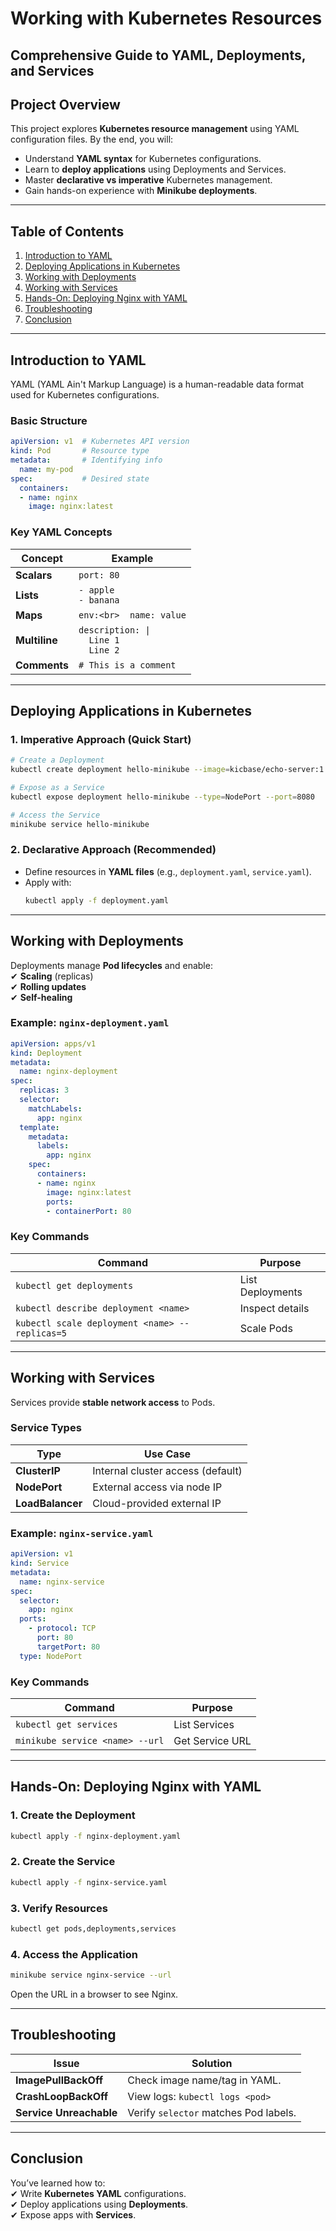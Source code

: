 # **Working with Kubernetes Resources**  
## **Comprehensive Guide to YAML, Deployments, and Services**  

## **Project Overview**  
This project explores **Kubernetes resource management** using YAML configuration files. By the end, you will:  
- Understand **YAML syntax** for Kubernetes configurations.  
- Learn to **deploy applications** using Deployments and Services.  
- Master **declarative vs imperative** Kubernetes management.  
- Gain hands-on experience with **Minikube deployments**.  

---

## **Table of Contents**  
1. [Introduction to YAML](#introduction-to-yaml)  
2. [Deploying Applications in Kubernetes](#deploying-applications-in-kubernetes)  
3. [Working with Deployments](#working-with-deployments)  
4. [Working with Services](#working-with-services)  
5. [Hands-On: Deploying Nginx with YAML](#hands-on-deploying-nginx-with-yaml)  
6. [Troubleshooting](#troubleshooting)  
7. [Conclusion](#conclusion)  

---

## **Introduction to YAML**  
YAML (YAML Ain't Markup Language) is a human-readable data format used for Kubernetes configurations.  

### **Basic Structure**  
```yaml
apiVersion: v1  # Kubernetes API version
kind: Pod       # Resource type
metadata:       # Identifying info
  name: my-pod
spec:           # Desired state
  containers:
  - name: nginx
    image: nginx:latest
```

### **Key YAML Concepts**  
| **Concept**       | **Example** |  
|-------------------|------------|  
| **Scalars**       | `port: 80` |  
| **Lists**         | `- apple`<br>`- banana` |  
| **Maps**          | `env:<br>  name: value` |  
| **Multiline**     | `description: \|`<br>`  Line 1`<br>`  Line 2` |  
| **Comments**      | `# This is a comment` |  

---

## **Deploying Applications in Kubernetes**  

### **1. Imperative Approach (Quick Start)**  
```bash
# Create a Deployment
kubectl create deployment hello-minikube --image=kicbase/echo-server:1.0

# Expose as a Service
kubectl expose deployment hello-minikube --type=NodePort --port=8080

# Access the Service
minikube service hello-minikube
```

### **2. Declarative Approach (Recommended)**  
- Define resources in **YAML files** (e.g., `deployment.yaml`, `service.yaml`).  
- Apply with:  
  ```bash
  kubectl apply -f deployment.yaml
  ```

---

## **Working with Deployments**  
Deployments manage **Pod lifecycles** and enable:  
✔ **Scaling** (replicas)  
✔ **Rolling updates**  
✔ **Self-healing**  

### **Example: `nginx-deployment.yaml`**  
```yaml
apiVersion: apps/v1
kind: Deployment
metadata:
  name: nginx-deployment
spec:
  replicas: 3
  selector:
    matchLabels:
      app: nginx
  template:
    metadata:
      labels:
        app: nginx
    spec:
      containers:
      - name: nginx
        image: nginx:latest
        ports:
        - containerPort: 80
```

### **Key Commands**  
| **Command** | **Purpose** |  
|-------------|------------|  
| `kubectl get deployments` | List Deployments |  
| `kubectl describe deployment <name>` | Inspect details |  
| `kubectl scale deployment <name> --replicas=5` | Scale Pods |  

---

## **Working with Services**  
Services provide **stable network access** to Pods.  

### **Service Types**  
| **Type**       | **Use Case** |  
|----------------|-------------|  
| **ClusterIP**  | Internal cluster access (default) |  
| **NodePort**   | External access via node IP |  
| **LoadBalancer**| Cloud-provided external IP |  

### **Example: `nginx-service.yaml`**  
```yaml
apiVersion: v1
kind: Service
metadata:
  name: nginx-service
spec:
  selector:
    app: nginx
  ports:
    - protocol: TCP
      port: 80
      targetPort: 80
  type: NodePort
```

### **Key Commands**  
| **Command** | **Purpose** |  
|-------------|------------|  
| `kubectl get services` | List Services |  
| `minikube service <name> --url` | Get Service URL |  

---

## **Hands-On: Deploying Nginx with YAML**  

### **1. Create the Deployment**  
```bash
kubectl apply -f nginx-deployment.yaml
```

### **2. Create the Service**  
```bash
kubectl apply -f nginx-service.yaml
```

### **3. Verify Resources**  
```bash
kubectl get pods,deployments,services
```

### **4. Access the Application**  
```bash
minikube service nginx-service --url
```
Open the URL in a browser to see Nginx.  

---

## **Troubleshooting**  

| **Issue** | **Solution** |  
|-----------|-------------|  
| **ImagePullBackOff** | Check image name/tag in YAML. |  
| **CrashLoopBackOff** | View logs: `kubectl logs <pod>` |  
| **Service Unreachable** | Verify `selector` matches Pod labels. |  

---

## **Conclusion**  
You’ve learned how to:  
✔ Write **Kubernetes YAML** configurations.  
✔ Deploy applications using **Deployments**.  
✔ Expose apps with **Services**.  

